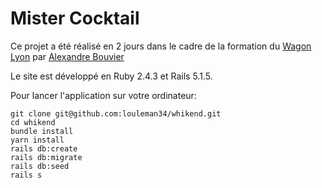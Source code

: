# Mister Cocktail

Ce projet a été réalisé en 2 jours dans le cadre de la formation du [Wagon Lyon](https://www.lewagon.com/) par [Alexandre Bouvier](https://github.com/alexandrebk)

Le site est développé en Ruby 2.4.3 et Rails 5.1.5.

Pour lancer l'application sur votre ordinateur:

```
git clone git@github.com:louleman34/whikend.git
cd whikend
bundle install
yarn install
rails db:create
rails db:migrate
rails db:seed
rails s
```
